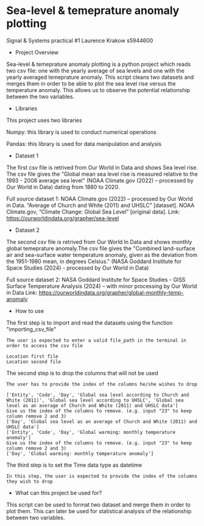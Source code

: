 # Sea-level & temeprature anomaly plotting
Signal &amp; Systems practical #1
Laurence Krakow s5944600

* Project Overview

Sea-level & temeprature anomaly plotting is a python project which reads two csv file: one with the yearly average of sea levels and one with the yearly averaged temeprature anomaly. This script cleans two datasets and merges them in order to be able to plot the sea level rise versus the temperature anomaly. This allows us to observe the potential relationship between the two variables. 

* Libraries

This project uses two libraries

Numpy: this library is used to conduct numerical operations

Pandas: this library is used for data manipulation and analysis 

* Dataset 1

The first csv file is retrived from Our World in Data and shows Sea level rise. The csv file gives the "Global mean sea level rise is measured relative to the 1993 - 2008 average sea level" (NOAA Climate.gov (2022) – processed by Our World in Data) dating from 1880 to 2020. 

Full source dataset 1: NOAA Climate.gov (2022) – processed by Our World in Data. “Average of Church and White (2011) and UHSLC” [dataset]. NOAA Climate.gov, “Climate Change: Global Sea Level” [original data].
Link: https://ourworldindata.org/grapher/sea-level 

* Dataset 2

The second csv file is retrived from Our World In Data and shows monthly global temeprature anomaly.The csv file gives the "Combined land-surface air and sea-surface water temperature anomaly, given as the deviation from the 1951-1980 mean, in degrees Celsius." (NASA Goddard Institute for Space Studies (2024) - processed by Our World in Data)

Full source dataset 2: NASA Goddard Institute for Space Studies - GISS Surface Temperature Analysis (2024) – with minor processing by Our World in Data
Link: https://ourworldindata.org/grapher/global-monthly-temp-anomaly 

* How to use

The first step is to import and read the datasets using the function "importing_csv_file"

    The user is expected to enter a valid file_path in the terminal in order to access the csv file

    Location first file
    Location second file


The second step is to drop the columns that will not be used

    The user has to provide the index of the columns he/she wishes to drop

    ['Entity', 'Code', 'Day', 'Global sea level according to Church and White (2011)', 'Global sea level according to UHSLC', 'Global sea level as an average of Church and White (2011) and UHSLC data']
    Give us the index of the columns to remove. (e.g. input "23" to keep column remove 2 and 3)
    ['Day', 'Global sea level as an average of Church and White (2011) and UHSLC data']
    ['Entity', 'Code', 'Day', 'Global warming: monthly temperature anomaly']
    Give us the index of the columns to remove. (e.g. input "23" to keep column remove 2 and 3)
    ['Day', 'Global warming: monthly temperature anomaly']


The third step is to set the Time data type as datetime

    In this step, the user is expected to provide the index of the columns they wish to drop


 

* What can this project be used for?

This script can be used to format two dataset and merge them in order to plot them. This can later be used for statistical analysis of the relationship between two variables. 